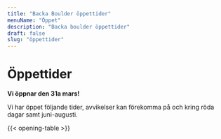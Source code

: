 ```yaml
---
title: "Backa Boulder öppettider"
menuName: "Öppet"
description: "Backa boulder öppettider"
draft: false
slug: "öppettider"
---
```


# Öppettider

__Vi öppnar den 31a mars!__

Vi har öppet följande tider, avvikelser kan förekomma på och kring röda dagar samt juni-augusti.

{{< opening-table >}}
